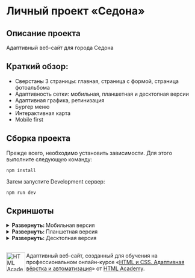 # Личный проект «Седона»

## Описание проекта 
Адаптивный веб-сайт для города Седона

## Краткий обзор:
* Сверстаны 3 страницы: главная, страница с формой, страница фотоальбома
* Адаптивность сетки: мобильная, планшетная и десктопная версии
* Адаптивная графика, ретинизация
* Бургер меню
* Интерактивная карта 
* Mobile first

## Сборка проекта
Прежде всего, необходимо установить зависимости. Для этого выполните следующую команду:
```
npm install
```
Затем запустите Development сервер:
```
npm run dev
```

## Скриншоты
<details><summary><b>Развернуть: </b>Мобильная версия</summary>

| Главная | Фото и фидео | Форма отзыва |
| ------ | ------ | ------ |
| ![image](https://github.com/user-attachments/assets/547d9181-2598-48c3-8def-5877c907c30c) | ![image](https://github.com/user-attachments/assets/9f03165b-125c-4179-9eba-206fce2a6f65) | ![image](https://github.com/user-attachments/assets/b0b7aeb2-3c55-4198-8924-780b8a25ee18) |

</details>

<details><summary><b>Развернуть: </b>Планшетная версия</summary>

| Главная | Фото и фидео | Форма отзыва |
| ------ | ------ | ------ |
| ![image](https://github.com/user-attachments/assets/88faa3f8-5789-4ddb-90a4-c2e6aa18b81a) | ![image](https://github.com/user-attachments/assets/0e537bf5-15bf-4201-9e4c-4910d2cd79ce) | ![image](https://github.com/user-attachments/assets/b6b47a68-5282-4394-9ce5-a694e7a4f2f3) |

</details>

<details><summary><b>Развернуть: </b>Десктопная версия</summary>

| Главная |
| ------ |
| ![image](https://github.com/user-attachments/assets/762f42c0-1391-4b17-a7d0-b8ae0f5f30fa) |

| Фото и видео |
| ------ |
| ![image](https://github.com/user-attachments/assets/7c4293de-d2d6-4db9-8de0-0c03890e2232) |

| Форма отзыва |
| ------ |
| ![image](https://github.com/user-attachments/assets/ca99f7ed-e774-49ad-ab2f-83e5199dc91d) |

</details>

##
<a href="https://htmlacademy.ru/intensive/htmlcss"><img align="left" width="50" height="50" alt="HTML Academy" src="https://up.htmlacademy.ru/static/img/intensive/htmlcss/logo-for-github-2.png"></a>

Адаптивный веб-сайт, созданный для обучения на профессиональном онлайн-курсе «[HTML и CSS. Адаптивная вёрстка и автоматизация](https://htmlacademy.ru/intensive/adaptive)» от [HTML Academy](https://htmlacademy.ru).
